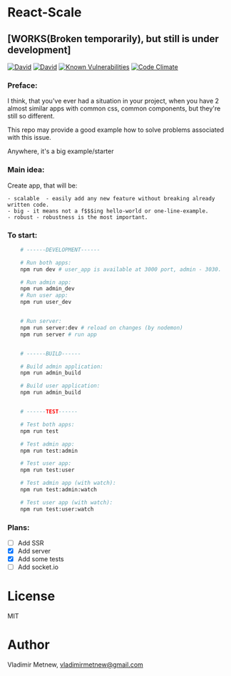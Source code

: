 # React-Scale
## [WORKS(Broken temporarily), but still is under development]
[![David](https://img.shields.io/david/Metnew/react-scale.svg)]()
[![David](https://img.shields.io/david/dev/Metnew/react-scale.svg)]()
[![Known Vulnerabilities](https://snyk.io/test/github/metnew/react-scale/badge.svg)](https://snyk.io/test/github/metnew/react-scale)
[![Code Climate](https://codeclimate.com/github/Metnew/react-scale/badges/gpa.svg)](https://codeclimate.com/github/Metnew/react-scale)

### Preface:
I think, that you've ever had a situation in your project, when you have 2 almost similar apps with common css, common components, but they're still so different.

This repo may provide a good example how to solve problems associated with this issue.

Anywhere, it's a big example/starter

### Main idea:
Create app, that will be:

    - scalable  - easily add any new feature without breaking already written code.
    - big - it means not a f$$$ing hello-world or one-line-example.
    - robust - robustness is the most important.

### To start:
```bash
    # ------DEVELOPMENT------

    # Run both apps:
    npm run dev # user_app is available at 3000 port, admin - 3030.

    # Run admin app:
    npm run admin_dev
    # Run user app:
    npm run user_dev


    # Run server:
    npm run server:dev # reload on changes (by nodemon)
    npm run server # run app


    # ------BUILD------

    # Build admin application:
    npm run admin_build

    # Build user application:
    npm run admin_build


    # ------TEST------

    # Test both apps:
    npm run test

    # Test admin app:
    npm run test:admin

    # Test user app:
    npm run test:user

    # Test admin app (with watch):
    npm run test:admin:watch

    # Test user app (with watch):
    npm run test:user:watch
```

### Plans:
- [ ] Add SSR
- [x] Add server
- [x] Add some tests
- [ ] Add socket.io

# License
MIT

# Author
Vladimir Metnew, <vladimirmetnew@gmail.com>    
